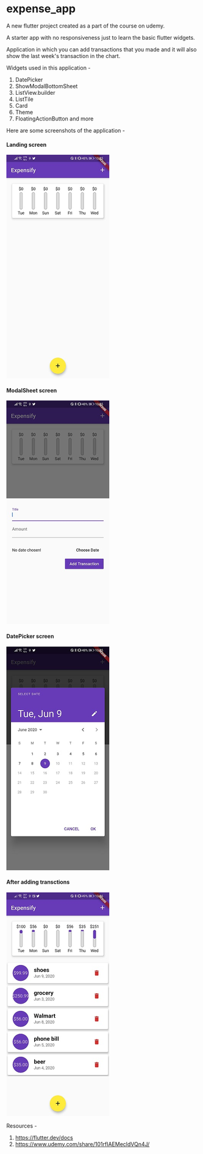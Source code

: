 # expense_app

A new flutter project created as a part of the course on udemy. 

A starter app with no responsiveness just to learn the basic flutter widgets.

Application in which you can add transactions that you made and it will also show the last week's transaction in the chart.

Widgets used in this application - 

1. DatePicker
2. ShowModalBottomSheet
3. ListView.builder
4. ListTile
5. Card
6. Theme
7. FloatingActionButton and more

Here are some screenshots of the application - 

#### Landing screen
![Landing Screen](https://github.com/Tarunpreetsingh16/Flutter/blob/first_assgniment/expense_app/screenshots/Screenshot_20200609_103538_com.example.expense_app.jpg)

#### ModalSheet screen
![ModalSheet Screen](https://github.com/Tarunpreetsingh16/Flutter/blob/first_assgniment/expense_app/screenshots/Screenshot_20200609_103542_com.example.expense_app.jpg)

#### DatePicker screen
![DatePicket screen](https://github.com/Tarunpreetsingh16/Flutter/blob/first_assgniment/expense_app/screenshots/Screenshot_20200609_103546_com.example.expense_app.jpg)

#### After adding transctions
![After adding transctions](https://github.com/Tarunpreetsingh16/Flutter/blob/first_assgniment/expense_app/screenshots/Screenshot_20200609_103646_com.example.expense_app.jpg)



Resources - 

1. https://flutter.dev/docs
2. https://www.udemy.com/share/101rfIAEMecldVQn4J/